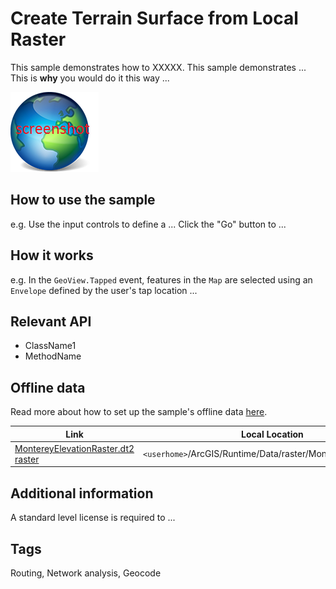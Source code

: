 # Create Terrain Surface from Local Raster

This sample demonstrates how to XXXXX.
This sample demonstrates ...       
This is **why** you would do it this way ...

![](screenshot.png)

## How to use the sample
e.g. Use the input controls to define a ... Click the "Go" button to ...

## How it works
e.g. In the `GeoView.Tapped` event, features in the `Map` are selected using an `Envelope` defined by the user's tap location ...

## Relevant API
 - ClassName1
 - MethodName

## Offline data
Read more about how to set up the sample's offline data [here](http://links.esri.com/ArcGISRuntimeQtSamples).

Link | Local Location
---------|-------|
|[MontereyElevationRaster.dt2 raster](https://www.arcgis.com/home/item.html?id=98092369c4ae4d549bbbd45dba993ebc)| `<userhome>`/ArcGIS/Runtime/Data/raster/MontereyElevation.dt2 |

## Additional information
A standard level license is required to ...

## Tags
Routing, Network analysis, Geocode

